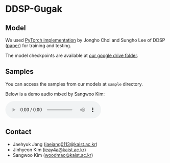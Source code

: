 # DDSP-Gugak

## Model
We used [PyTorch implementation](https://github.com/sweetcocoa/ddsp-pytorch) by Jongho Choi and Sungho Lee of DDSP ([paper](https://arxiv.org/abs/2001.04643)) for training and testing.

The model checkpoints are available at [our google drive folder](https://drive.google.com/drive/folders/1SdbgJ4AD_TUVhrskwQU6cenV1_tRbaM1?usp=sharing).

## Samples
You can access the samples from our models at `sample` directory.

Below is a demo audio mixed by Sangwoo Kim:

<audio controls>
    <source src='./sample/gugak_carol.mp3'>
</audio>

## Contact
* Jaehyuk Jang ([jaejang0113@kaist.ac.kr](mailto:jaejang0113@kaist.ac.kr))
* Jinhyeon Kim ([ieay4a@kaist.ac.kr](mailto:ieay4a@kaist.ac.kr))
* Sangwoo Kim ([woodmac@kaist.ac.kr](mailto:woodmac@kaist.ac.kr))
